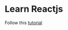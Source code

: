 # Learn Reactjs
Follow this [tutorial](https://reactjs.org/tutorial/tutorial.html "Reactjs Tutorial")
